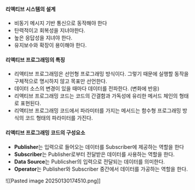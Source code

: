 #### 리액티브 시스템의 설계
- 비동기 메시지 기반 통신으로 동작해야 한다
- 탄력적이고 회복성을 지녀야한다.
- 높은 응답성을 지녀야 한다.
- 유지보수와 확장이 용이해야 한다.

#### 리액티브 프로그래밍의 특징
- 리액티브 프로그래밍은 선언형 프로그래밍 방식이다. 그렇기 때문에 실행할 동작을 구체적으로 명시하지 않고 목표만 선언한다.
- 데이터 소스의 변경이 있을 때마다 데이터를 전파한다. (변화에 반응)
- 리액티브 프로그래밍 코드는 코드의 간결함과 가독성에 유리한 메서드 체인의 형태로 표현된다.
- 리액티브 프로그래밍 코드에서 파라미터를 가지는 메서드는 함수형 프로그래밍 방식의 코드 형태의 파라미터를 가진다.

#### 리액티브 프로그래밍 코드의 구성요소
- **Publisher**는 입력으로 들어오는 데이터를 Subscriber에 제공하는 역할을 한다
- **Subscriber**는 Publisher로부터 전달받은 데이터를 사용하는 역할을 한다.
- **Data Source**는 Publicsher의 입력으로 전달되는 데이터를 의미한다.
- **Operator**는 Publisher와 Subscriber 중간에서 데이터를 가공하는 역할을 한다.

![[Pasted image 20250130174510.png]]
